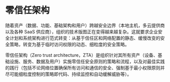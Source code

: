 # 零信任架构

随着资产（数据、功能、基础架构和用户）跨越安全边界（本地主机，多云提供商以及各种 SaaS 供应商），组织的技术版图正在变得越来越复杂。这就要求企业安全计划和系统架构进行范式转变：从基于信任区和网络配置的静态、缓慢改变的安全策略，转变为基于临时访问权限的动态、细粒度的安全策略。

零信任架构（Zero trust architecture，ZTA）是组织针对其所有资产（设备、基础设施、服务、数据及用户）实施零信任安全原则的策略和流程，以及对最佳实践的践行（包括不论网络位置确保所有访问和通信的安全、强制基于最小权限原则并尽可能细粒度控制的策略即代码、持续监控和自动缓解威胁等）。
